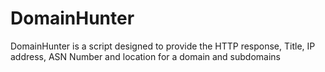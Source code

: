 # DomainHunter
DomainHunter is a script designed to provide the HTTP response, Title, IP address, ASN Number and location for a domain and subdomains
